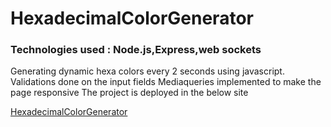 # HexadecimalColorGenerator
### Technologies used : Node.js,Express,web sockets

Generating dynamic hexa colors every 2 seconds using javascript.
Validations done on the input fields
Mediaqueries implemented to make the page responsive
The project is deployed in the below site

[HexadecimalColorGenerator](https://mkris-chatapp.herokuapp.com/)
